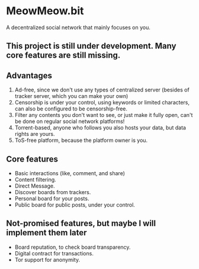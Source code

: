# MeowMeow.bit
A decentralized social network that mainly focuses on you.

This project is still under development. Many core features are still missing.
---

## Advantages
1. Ad-free, since we don't use any types of centralized server (besides of tracker server, which you can make your own)
2. Censorship is under your control, using keywords or limited characters, can also be configured to be censorship-free.
3. Filter any contents you don't want to see, or just make it fully open, can't be done on regular social network platforms!
4. Torrent-based, anyone who follows you also hosts your data, but data rights are yours.
5. ToS-free platform, because the platform owner is you.

## Core features
- Basic interactions (like, comment, and share)
- Content filtering.
- Direct Message.
- Discover boards from trackers.
- Personal board for your posts.
- Public board for public posts, under your control.

## Not-promised features, but maybe I will implement them later
- Board reputation, to check board transparency.
- Digital contract for transactions.
- Tor support for anonymity.